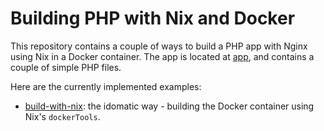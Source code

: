 # Building PHP with Nix and Docker

This repository contains a couple of ways to build a PHP app with Nginx using Nix in a Docker container. The app is located at [app](app), and contains a couple of simple PHP files.

Here are the currently implemented examples:
- [build-with-nix](build-with-nix): the idomatic way - building the Docker container using Nix's `dockerTools`.